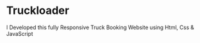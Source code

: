 # Truckloader
I Developed this fully Responsive Truck Booking Website using Html, Css &amp; JavaScript
